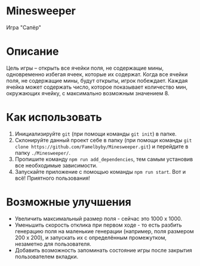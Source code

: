 # Minesweeper
Игра "Сапёр"
# Описание
Цель игры – открыть все ячейки поля, не содержащие мины, одновременно
избегая ячеек, которые их содержат. Когда все ячейки поля, не содержащие
мины, будут открыты, игрок побеждает. Каждая ячейка может содержать число, которое показывает количество
мин, окружающих ячейку, с максимально возможным значением 8.
# Как использовать
1. Инициализируйте `git` (при помощи команды `git init`) в папке.
2. Склонируйте данный проект себе в папку (при помощи команды `git clone https://github.com/Famelbyby/Minesweeper.git`) и перейдите в папку `./Minesweeper/`.
3. Пропишите команду `npm run add_dependencies`, тем самым установив все необходимые зависимости.
4. Запускайте приложение с помощью команды `npm run start`.
Вот и всё! Приятного пользования!
# Возможные улучшения
- Увеличить максимальный размер поля - сейчас это 1000 x 1000.
- Уменьшить скорость отклика при первом ходе - то есть разбить генерацию поля на маленькие генерации (например, поля размером 200 x 200), и запускать их с определённым промежутком, незаметно для пользователя.
- Добавить возможность запоминать состояние игры после закрытия пользователем вкладки.

